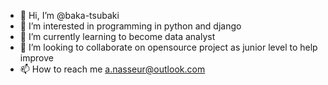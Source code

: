 - 👋 Hi, I’m @baka-tsubaki
- 👀 I’m interested in programming in python and django
- 🌱 I’m currently learning to become data analyst 
- 💞️ I’m looking to collaborate on opensource project as junior level to help improve
- 📫 How to reach me a.nasseur@outlook.com

<!---
baka-tsubaki/baka-tsubaki is a ✨ special ✨ repository because its `README.md` (this file) appears on your GitHub profile.
You can click the Preview link to take a look at your changes.
--->
